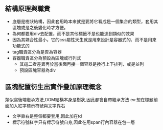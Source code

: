 

## 結構原理與職責
- 底層是樹狀結構，因此套用時本來就是要將它看成是一個集合的類型，套用其區塊或是之後變化時才方便。
- 為何都要用div去配置，而不是其他標籤不是也能達到類似的效果
- 因為其耦合性最小，它的css屬性天生就是用來設計是容器式的，而不是用來功能式的
- tag職責區分為是否為容器
- 容器職責區分為預設為區塊或行列式
  - 其這二者差異再於當後面再接一個容器是換行上下排列，或是並列
  - 預設區塊容器為div 


## 區塊配置衍生出實作疊加原理概念
類似寫後端繼承方法,DOM結構本身是樹狀,因此都會自帶繼承方法
ex:想在標題前面加入紅字標示符號與文字靠右
- 文字靠右是整個都要套用,因此加在td
- 標示符號紅字只有標示符號自身,因此在用span行內容器在包一層



